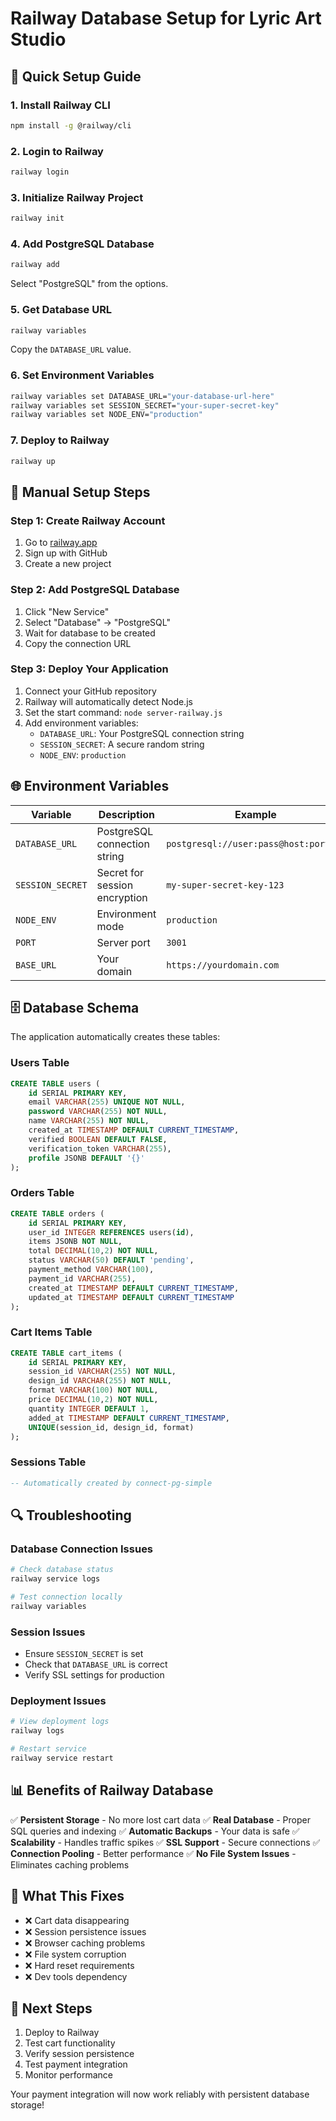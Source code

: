 # Railway Database Setup for Lyric Art Studio

## 🚀 Quick Setup Guide

### 1. Install Railway CLI
```bash
npm install -g @railway/cli
```

### 2. Login to Railway
```bash
railway login
```

### 3. Initialize Railway Project
```bash
railway init
```

### 4. Add PostgreSQL Database
```bash
railway add
```
Select "PostgreSQL" from the options.

### 5. Get Database URL
```bash
railway variables
```
Copy the `DATABASE_URL` value.

### 6. Set Environment Variables
```bash
railway variables set DATABASE_URL="your-database-url-here"
railway variables set SESSION_SECRET="your-super-secret-key"
railway variables set NODE_ENV="production"
```

### 7. Deploy to Railway
```bash
railway up
```

## 🔧 Manual Setup Steps

### Step 1: Create Railway Account
1. Go to [railway.app](https://railway.app)
2. Sign up with GitHub
3. Create a new project

### Step 2: Add PostgreSQL Database
1. Click "New Service"
2. Select "Database" → "PostgreSQL"
3. Wait for database to be created
4. Copy the connection URL

### Step 3: Deploy Your Application
1. Connect your GitHub repository
2. Railway will automatically detect Node.js
3. Set the start command: `node server-railway.js`
4. Add environment variables:
   - `DATABASE_URL`: Your PostgreSQL connection string
   - `SESSION_SECRET`: A secure random string
   - `NODE_ENV`: `production`

## 🌐 Environment Variables

| Variable | Description | Example |
|----------|-------------|---------|
| `DATABASE_URL` | PostgreSQL connection string | `postgresql://user:pass@host:port/db` |
| `SESSION_SECRET` | Secret for session encryption | `my-super-secret-key-123` |
| `NODE_ENV` | Environment mode | `production` |
| `PORT` | Server port | `3001` |
| `BASE_URL` | Your domain | `https://yourdomain.com` |

## 🗄️ Database Schema

The application automatically creates these tables:

### Users Table
```sql
CREATE TABLE users (
    id SERIAL PRIMARY KEY,
    email VARCHAR(255) UNIQUE NOT NULL,
    password VARCHAR(255) NOT NULL,
    name VARCHAR(255) NOT NULL,
    created_at TIMESTAMP DEFAULT CURRENT_TIMESTAMP,
    verified BOOLEAN DEFAULT FALSE,
    verification_token VARCHAR(255),
    profile JSONB DEFAULT '{}'
);
```

### Orders Table
```sql
CREATE TABLE orders (
    id SERIAL PRIMARY KEY,
    user_id INTEGER REFERENCES users(id),
    items JSONB NOT NULL,
    total DECIMAL(10,2) NOT NULL,
    status VARCHAR(50) DEFAULT 'pending',
    payment_method VARCHAR(100),
    payment_id VARCHAR(255),
    created_at TIMESTAMP DEFAULT CURRENT_TIMESTAMP,
    updated_at TIMESTAMP DEFAULT CURRENT_TIMESTAMP
);
```

### Cart Items Table
```sql
CREATE TABLE cart_items (
    id SERIAL PRIMARY KEY,
    session_id VARCHAR(255) NOT NULL,
    design_id VARCHAR(255) NOT NULL,
    format VARCHAR(100) NOT NULL,
    price DECIMAL(10,2) NOT NULL,
    quantity INTEGER DEFAULT 1,
    added_at TIMESTAMP DEFAULT CURRENT_TIMESTAMP,
    UNIQUE(session_id, design_id, format)
);
```

### Sessions Table
```sql
-- Automatically created by connect-pg-simple
```

## 🔍 Troubleshooting

### Database Connection Issues
```bash
# Check database status
railway service logs

# Test connection locally
railway variables
```

### Session Issues
- Ensure `SESSION_SECRET` is set
- Check that `DATABASE_URL` is correct
- Verify SSL settings for production

### Deployment Issues
```bash
# View deployment logs
railway logs

# Restart service
railway service restart
```

## 📊 Benefits of Railway Database

✅ **Persistent Storage** - No more lost cart data
✅ **Real Database** - Proper SQL queries and indexing
✅ **Automatic Backups** - Your data is safe
✅ **Scalability** - Handles traffic spikes
✅ **SSL Support** - Secure connections
✅ **Connection Pooling** - Better performance
✅ **No File System Issues** - Eliminates caching problems

## 🎯 What This Fixes

- ❌ Cart data disappearing
- ❌ Session persistence issues
- ❌ Browser caching problems
- ❌ File system corruption
- ❌ Hard reset requirements
- ❌ Dev tools dependency

## 🚀 Next Steps

1. Deploy to Railway
2. Test cart functionality
3. Verify session persistence
4. Test payment integration
5. Monitor performance

Your payment integration will now work reliably with persistent database storage! 